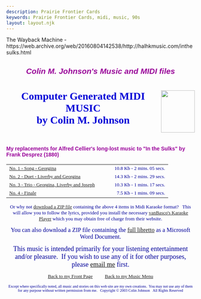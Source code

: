 ```yaml
---
description: Prairie Frontier Cards
keywords: Prairie Frontier Cards, midi, music, 90s
layout: layout.njk
---
```

<body background="/assets/halhkmusic/images/light_marble.jpg" link="#0000ff" vlink="#800080"><!-- BEGIN WAYBACK TOOLBAR INSERT -->
<script>__wm.rw(0);</script>
<div id="wm-ipp-base" lang="en" style="display:none;direction:ltr;">
<div id="wm-ipp" style="position:fixed;left:0;top:0;right:0;">
<div id="donato" style="position:relative;width:100%;">
<div id="donato-base">
<iframe frameborder="0" id="donato-if" scrolling="no" src="https://archive.org/includes/donate.php?as_page=1&amp;platform=wb&amp;referer=https%3A//web.archive.org/web/20160804142538/http%3A//halhkmusic.com/inthesulks.html" style="width:100%; height:100%">
</iframe>
</div>
</div><div id="wm-ipp-inside">
<div id="wm-toolbar" style="position:relative;display:flex;flex-flow:row nowrap;justify-content:space-between;">
<div id="wm-logo" style="/*width:110px;*/padding-top:12px;">
<a href="/web/" title="Wayback Machine home page"><img alt="Wayback Machine" border="0" src="/assets/halhkmusic/images/wayback-toolbar-logo-200.png" srcset="https://web-static.archive.org/_static/images/toolbar/wayback-toolbar-logo-100.png, https://web-static.archive.org/_static/images/toolbar/wayback-toolbar-logo-150.png 1.5x, https://web-static.archive.org/_static/images/toolbar/wayback-toolbar-logo-200.png 2x" style="width:100px"/></a>
</div>
<div class="c" style="display:flex;flex-flow:column nowrap;justify-content:space-between;flex:1;">
<form action="/web/submit" class="u" id="wmtb" method="get" name="wmtb" style="display:flex;flex-direction:row;flex-wrap:nowrap;" target="_top"><input id="wmtbURL" name="url" onfocus="this.focus();this.select();" style="flex:1;" type="text" value="http://halhkmusic.com/inthesulks.html"/><input name="type" type="hidden" value="replay"/><input name="date" type="hidden" value="20160804142538"/><input type="submit" value="Go"/>
</form>
<div style="display:flex;flex-flow:row nowrap;align-items:flex-end;">
<div class="s" id="wm-nav-captures" style="flex:1;">
<a class="t" href="/web/20160804142538*/http://halhkmusic.com/inthesulks.html" title="See a list of every capture for this URL">26 captures</a>
<div class="r" title="Timespan for captures of this URL">19 Feb 2004 - 04 Aug 2016</div>
</div>
<div class="k">
<a href="" id="wm-graph-anchor">
<div id="wm-ipp-sparkline" style="position: relative" title="Explore captures for this URL">
<canvas border="0" height="27" id="wm-sparkline-canvas" width="700"></canvas>
</div>
</a>
</div>
</div>
</div>
<div class="n">
<table>
<tbody>
<!-- NEXT/PREV MONTH NAV AND MONTH INDICATOR -->
<tr class="m">
<td class="b" nowrap="nowrap"><a href="https://web.archive.org/web/20160303181442/http://www.halhkmusic.com/inthesulks.html" title="03 Mar 2016"><strong>Mar</strong></a></td>
<td class="c" id="displayMonthEl" title="You are here: 14:25:38 Aug 04, 2016">AUG</td>
<td class="f" nowrap="nowrap">Sep</td>
</tr>
<!-- NEXT/PREV CAPTURE NAV AND DAY OF MONTH INDICATOR -->
<tr class="d">
<td class="b" nowrap="nowrap"><a href="https://web.archive.org/web/20160303181442/http://www.halhkmusic.com/inthesulks.html" title="18:14:42 Mar 03, 2016"><img alt="Previous capture" border="0" height="16" src="/assets/halhkmusic/images/wm_tb_prv_on.png" width="14"/></a></td>
<td class="c" id="displayDayEl" style="width:34px;font-size:22px;white-space:nowrap;" title="You are here: 14:25:38 Aug 04, 2016">04</td>
<td class="f" nowrap="nowrap"><img alt="Next capture" border="0" height="16" src="/assets/halhkmusic/images/wm_tb_nxt_off.png" width="14"/></td>
</tr>
<!-- NEXT/PREV YEAR NAV AND YEAR INDICATOR -->
<tr class="y">
<td class="b" nowrap="nowrap"><a href="https://web.archive.org/web/20120922024343/http://www.halhkmusic.com:80/inthesulks.html" title="22 Sep 2012"><strong>2012</strong></a></td>
<td class="c" id="displayYearEl" title="You are here: 14:25:38 Aug 04, 2016">2016</td>
<td class="f" nowrap="nowrap">2017</td>
</tr>
</tbody>
</table>
</div>
<div class="r" style="display:flex;flex-flow:column nowrap;align-items:flex-end;justify-content:space-between;">
<div id="wm-btns" style="text-align:right;height:23px;">
<span class="xxs">
<div id="wm-save-snapshot-success">success</div>
<div id="wm-save-snapshot-fail">fail</div>
<a href="#" id="wm-save-snapshot-open" title="Share via My Web Archive">
<span class="iconochive-web"></span>
</a>
<a href="https://archive.org/account/login.php" id="wm-sign-in" title="Sign In">
<span class="iconochive-person"></span>
</a>
<span class="iconochive-web" id="wm-save-snapshot-in-progress"></span>
</span>
<a class="xxs" href="http://faq.web.archive.org/" style="top:-6px;" title="Get some help using the Wayback Machine"><span class="iconochive-question" style="color:rgb(87,186,244);font-size:160%;"></span></a>
<a href="#close" id="wm-tb-close" style="top:-2px;" title="Close the toolbar"><span class="iconochive-remove-circle" style="color:#888888;font-size:240%;"></span></a>
</div>
<div class="xxs" id="wm-share">
<a href="/web/20160804142538/http://web.archive.org/screenshot/http://halhkmusic.com/inthesulks.html" id="wm-screenshot" title="screenshot">
<span class="wm-icon-screen-shot"></span>
</a>
<a href="#" id="wm-video" title="video">
<span class="iconochive-movies"></span>
</a>
<a data-url="https://web.archive.org/web/20160804142538/http://halhkmusic.com/inthesulks.html" href="#" id="wm-share-facebook" style="margin-right:5px;" target="_blank" title="Share on Facebook"><span class="iconochive-facebook" style="color:#3b5998;font-size:160%;"></span></a>
<a data-url="https://web.archive.org/web/20160804142538/http://halhkmusic.com/inthesulks.html" href="#" id="wm-share-twitter" style="margin-right:5px;" target="_blank" title="Share on Twitter"><span class="iconochive-twitter" style="color:#1dcaff;font-size:160%;"></span></a>
</div>
<div style="padding-right:2px;text-align:right;white-space:nowrap;">
<a class="wm-btn wm-closed" href="#expand" id="wm-expand" onclick="__wm.ex(event);return false;"><span class="iconochive-down-solid" id="wm-expand-icon"></span> <span class="xxs" style="font-size:80%;">About this capture</span></a>
</div>
</div>
</div>
<div id="wm-capinfo" style="border-top:1px solid #777;display:none; overflow: hidden">
<div id="wm-capinfo-notice" source="api"></div>
<div id="wm-capinfo-collected-by">
<div style="background-color:#666;color:#fff;font-weight:bold;text-align:center">COLLECTED BY</div>
<div id="wm-collected-by-content" style="padding:3px;position:relative">
<div style="display:inline-block;vertical-align:top;width:50%;">
<span class="c-logo" style="background-image:url(https://archive.org/services/img/webwidecrawl);"></span>
		Organization: <a href="https://archive.org/details/webwidecrawl" style="color:#33f;" target="_new"><span class="wm-title">Internet Archive</span></a>
<div style="max-height:75px;overflow:hidden;position:relative;">
<div style="position:absolute;top:0;left:0;width:100%;height:75px;background:linear-gradient(to bottom,rgba(255,255,255,0) 0%,rgba(255,255,255,0) 90%,rgba(255,255,255,255) 100%);"></div>
	  The Internet Archive discovers and captures web pages through many different web crawls.

At any given time several distinct crawls are running, some for months, and some every day or longer.

View the web archive through the <a href="http://archive.org/web/web.php">Wayback Machine</a>.
	</div>
</div>
<div style="display:inline-block;vertical-align:top;width:49%;">
<span class="c-logo" style="background-image:url(https://archive.org/services/img/wide00014)"></span>
<div>Collection: <a href="https://archive.org/details/wide00014" style="color:#33f;" target="_new"><span class="wm-title">Wide Crawl Number 14 - Started Mar 4th, 2016 - Ended Sep 15th, 2016</span></a></div>
<div style="max-height:75px;overflow:hidden;position:relative;">
<div style="position:absolute;top:0;left:0;width:100%;height:75px;background:linear-gradient(to bottom,rgba(255,255,255,0) 0%,rgba(255,255,255,0) 90%,rgba(255,255,255,255) 100%);"></div>
<span style="font-family: Arial; font-size: 16px;">The seed for Wide00014 was:</span><br style="font-family: Arial; font-size: 16px;"/><div style="font-family: Arial; font-size: 16px;"><br/></div><div style="font-family: Arial; font-size: 16px;">- Slash pages from every domain on the web:<br/><div><br/></div><div>-- a list of domains using Survey crawl seeds<br/></div><div>-- a list of domains using Wide00012 web graph<br/></div><div>-- a list of domains using Wide00013 web graph<br/></div></div><div style="font-family: Arial; font-size: 16px;"><br/></div><div style="font-family: Arial; font-size: 16px;">- Top ranked pages (up to a max of 100) from every linked-to domain using the Wide00012 inter-domain navigational link graph<br/><div><br/></div><div>-- a ranking of all URLs that have more than one incoming inter-domain link (rank was determined by number of incoming links using Wide00012 inter domain links)<br/></div><div>-- up to a maximum of 100 most highly ranked URLs per domain </div></div><div style="font-family: Arial; font-size: 16px;"><br/></div><span style="font-family: Arial; font-size: 16px;">The seed list contains a total of 431,055,452 URLs</span><br style="font-family: Arial; font-size: 16px;"/><span style="font-family: Arial; font-size: 16px;">The seed list was further filtered to exclude known porn, and link farm, domains</span><br style="font-family: Arial; font-size: 16px;"/><span style="font-family: Arial; font-size: 16px;">The modified seed list contains a total of 428M URLs</span>
</div>
</div>
</div>
</div>
<div id="wm-capinfo-timestamps">
<div style="background-color:#666;color:#fff;font-weight:bold;text-align:center" title="Timestamps for the elements of this page">TIMESTAMPS</div>
<div>
<div id="wm-capresources" style="margin:0 5px 5px 5px;max-height:250px;overflow-y:scroll !important"></div>
<div id="wm-capresources-loading" style="text-align:left;margin:0 20px 5px 5px;display:none"><img alt="loading" src="/assets/halhkmusic/images/loading.gif"/></div>
</div>
</div>
</div></div></div></div><div id="wm-ipp-print">The Wayback Machine - https://web.archive.org/web/20160804142538/http://halhkmusic.com/inthesulks.html</div>
<script type="text/javascript">//<![CDATA[
__wm.bt(700,27,25,2,"web","http://halhkmusic.com/inthesulks.html","20160804142538",1996,"https://web-static.archive.org/_static/",["https://web-static.archive.org/_static/css/banner-styles.css?v=S1zqJCYt","https://web-static.archive.org/_static/css/iconochive.css?v=qtvMKcIJ"], false);
  __wm.rw(1);
//]]></script>
<!-- END WAYBACK TOOLBAR INSERT -->
<h2 align="CENTER"><font color="#990099" face="ARIAL">
<b><i>Colin M. Johnson's Music and MIDI files</i></b></font></h2>
<img align="RIGHT" height="113" src="/assets/halhkmusic/images/cmj_actor.jpg" width="90"/>
<font color="#0000D7" face="Comic Sans MS">
<center>
<h1>Computer Generated MIDI MUSIC<br/>
by Colin M. Johnson<br/> <br/>
</h1></center>
<h4><font color="#990099" face="Arial">My replacements for Alfred Cellier's long-lost music to "In the Sulks" by Frank Desprez (1880)</font></h4><font color="#000099" size="2">
<table align="center" border="0" cellpadding="0" cellspacing="0" width="85%">
<tr>
<td align="left" colspan="1" rowspan="1" width="65%"><font color="#990099" face="" size="2">
<a href="/assets/halhkmusic/midi/its01.mid">No. 1 - Song - Georgina</a></font>
</td>
<td align="right" colspan="1" rowspan="1" width="35%">
<font color="#000099" face="" size="2">10.8 Kb - 2 mins. 05 secs.</font>
</td>
</tr>
<tr>
<td align="left" colspan="1" rowspan="1" width="65%"><font face="" size="2">
<a href="/assets/halhkmusic/midi/its02.mid">No. 2 - Duet - Liverby and Georgina</a></font>
</td>
<td align="right" colspan="1" rowspan="1" width="35%">
<font color="#000099" face="" size="2">14.3 Kb - 2 mins. 29 secs.</font>
</td>
</tr>
<tr>
<td align="left" colspan="1" rowspan="1" width="65%"><font face="" size="2">
<a href="/assets/halhkmusic/midi/its03.mid">No. 3 - Trio - Georgina, Liverby and Joseph</a></font>
</td>
<td align="right" colspan="1" rowspan="1" width="35%">
<font color="#000099" face="" size="2">10.3 Kb - 1 mins. 17 secs.</font>
</td>
</tr>
<tr>
<td align="left" colspan="1" rowspan="1" width="65%"><font face="" size="2">
<a href="/assets/halhkmusic/midi/its04.mid">No. 4 - Finale</a></font>
</td>
<td align="right" colspan="1" rowspan="1" width="35%">
<font color="#000099" face="" size="2">7.5 Kb - 1 mins. 09 secs.</font>
</td>
</tr>
</table>
<p align="CENTER"><font size="2">
Or why not <a href="zipfiles/inthesulks_karaoke.zip">download a ZIP file</a> containing the above 4 items in Midi Karaoke format?   This will allow you to follow the lyrics, provided you install the necessary <a href="https://web.archive.org/web/20160804142538/http://www.vanbasco.com/">vanBasco's Karaoke Player</a> which you may obtain free of charge from their website.
</font></p>
<p align="CENTER"><font size="3">
You can also download a ZIP file containing the <a href="zipfiles/inthesulks_libretto.zip">full libretto</a> as a Microsoft Word Document.</font></p>
<p align="CENTER"><font size="4">This music is intended primarily for your listening entertainment and/or pleasure.  If you wish to use any of it for other purposes, please <a href="emailme.html">email me</a> first. </font></p>
<p align="CENTER">
<a href="index.html">Back to my Front Page</a>          
<a href="cmj_music.html">Back to my Music Menu</a></p>
<p align="center"><font face="Verdana" size="1">
Except where specifically noted, all music and stories on this web site are my own creations.  You may not use any of them for any purpose without written permission from me.   Copyright © 2003 Colin Johnson   All Rights Reserved<br/>
</font>
</p></font></font></body>